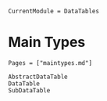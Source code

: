 
```@meta
CurrentModule = DataTables
```

# Main Types

```@index
Pages = ["maintypes.md"]
```

```@docs
AbstractDataTable
DataTable
SubDataTable
```
